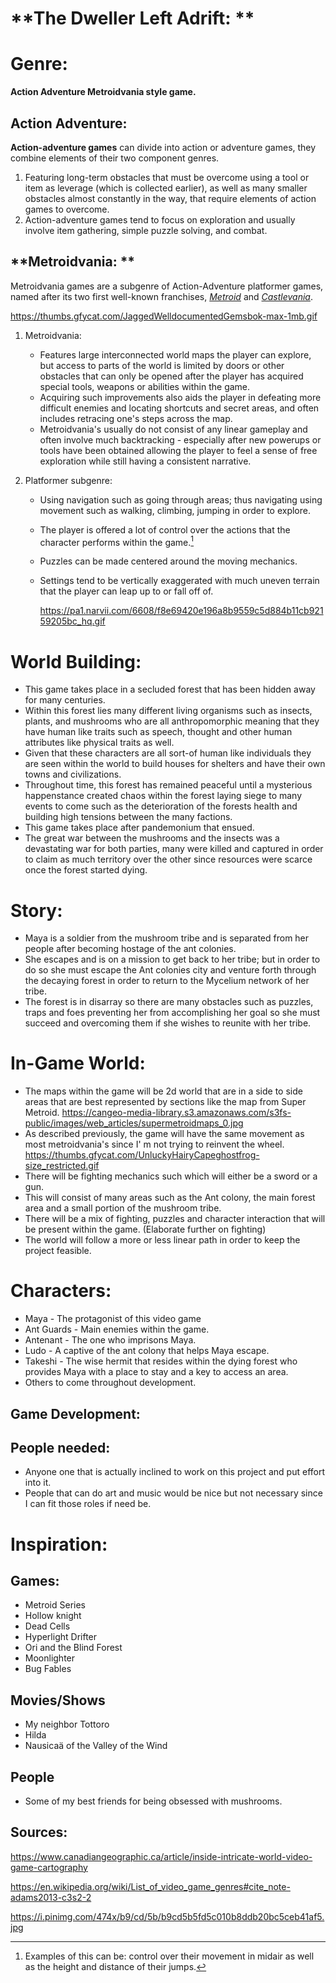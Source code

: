 # **The Dweller Left Adrift: **

# Genre:

**Action Adventure Metroidvania style game.**



## Action Adventure: 

 **Action-adventure games** can divide into action or adventure games, they combine elements of their two component genres.

1. Featuring long-term obstacles that must be overcome using a tool or item as leverage (which is collected earlier), as well as many smaller obstacles almost constantly in the way, that require elements of action games to overcome.
2. Action-adventure games tend to focus on exploration and usually involve item gathering, simple puzzle solving, and combat.



## **Metroidvania: **

Metroidvania games are a subgenre of Action-Adventure platformer games, named after its two first well-known franchises, *[Metroid](https://en.wikipedia.org/wiki/Metroid)* and *[Castlevania](https://en.wikipedia.org/wiki/Castlevania)*.

https://thumbs.gfycat.com/JaggedWelldocumentedGemsbok-max-1mb.gif

1. Metroidvania:
   - Features large interconnected world maps the player can explore, but access to parts of the world is limited by doors or other obstacles that can only be opened after the player has acquired special tools, weapons or abilities within the game.
   - Acquiring such improvements also aids the player in defeating more difficult enemies and locating shortcuts and secret areas, and often includes retracing one's steps across the map.
   - Metroidvania's usually do not consist of any linear gameplay and often involve much backtracking - especially after new powerups or tools have been obtained allowing the player to feel a sense of free exploration while still having a consistent narrative.

2. Platformer subgenre:

   - Using navigation such as going through areas; thus navigating using movement such as walking, climbing, jumping in order to explore.

   - The player is offered a lot of control over the actions that the character performs within the game.[^1]

   - Puzzles can be made centered around the moving mechanics. 

   - Settings tend to be vertically exaggerated with much uneven terrain that the player can leap up to or fall off of.
   
     https://pa1.narvii.com/6608/f8e69420e196a8b9559c5d884b11cb92159205bc_hq.gif



# World Building:

- This game takes place in a secluded forest that has been hidden away for many centuries. 
- Within this forest lies many different living organisms such as insects, plants, and mushrooms who are all anthropomorphic meaning that they have human like traits such as speech, thought and other human attributes like physical traits as well.
- Given that these characters are all sort-of human like individuals they are seen within the world to build houses for shelters and have their own towns and civilizations.
- Throughout time, this forest has remained peaceful until a mysterious happenstance created chaos within the forest laying siege to many events to come such as the deterioration of the forests health and building high tensions between the many factions. 
- This game takes place after pandemonium that ensued.
- The great war between the mushrooms and the insects was a devastating war for both parties, many were killed and captured in order to claim as much territory over the other since resources were scarce once the forest started dying.

# Story:

- Maya is a soldier from the mushroom tribe and is separated from her people after becoming hostage of the ant colonies.
- She escapes and is on a mission to get back to her tribe; but in order to do so she must escape the Ant colonies city and venture forth through the decaying forest in order to return to the Mycelium network of her tribe.
- The forest is in disarray so there are many obstacles such as puzzles, traps and foes preventing her from accomplishing her goal so she must succeed and overcoming them if she wishes to reunite with her tribe.

# In-Game World:

- The maps within the game will be 2d world that are in a side to side areas that are best represented by sections like the map from Super Metroid. https://cangeo-media-library.s3.amazonaws.com/s3fs-public/images/web_articles/supermetroidmaps_0.jpg
- As described previously, the game will have the same movement as most metroidvania's since I' m not trying to reinvent the wheel. https://thumbs.gfycat.com/UnluckyHairyCapeghostfrog-size_restricted.gif
- There will be fighting mechanics such which will either be a sword or a gun.
- This will consist of many areas such as the Ant colony, the main forest area and a small portion of the mushroom tribe.
- There will be a mix of fighting, puzzles and character interaction that will be present within the game. (Elaborate further on fighting)
- The world will follow a more or less linear path in order to keep the project feasible.

# Characters:

-  Maya - The protagonist of this video game 
- Ant Guards - Main enemies within the game.
- Antenant - The one who imprisons Maya.
- Ludo - A captive of the ant colony that helps Maya escape.
- Takeshi - The wise hermit that resides within the dying forest who provides Maya with a place to stay and a key to access an area.
- Others to come throughout development.  



## Game Development:

## People needed:

- Anyone one that is actually inclined to work on this project and put effort into it.
- People that can do art and music would be nice but not necessary since I can fit those roles if need be.



# Inspiration:

## Games:

- Metroid Series
- Hollow knight
- Dead Cells 
- Hyperlight Drifter 
- Ori and the Blind Forest
- Moonlighter
- Bug Fables

## Movies/Shows 

- My neighbor Tottoro
- Hilda
- Nausicaä of the Valley of the Wind

## People

- Some of my best friends for being obsessed with mushrooms.

  



[^1]: Examples of this can be: control over their movement in midair as well as the height and distance of their jumps.





## Sources:

https://www.canadiangeographic.ca/article/inside-intricate-world-video-game-cartography

https://en.wikipedia.org/wiki/List_of_video_game_genres#cite_note-adams2013-c3s2-2

https://i.pinimg.com/474x/b9/cd/5b/b9cd5b5fd5c010b8ddb20bc5ceb41af5.jpg



